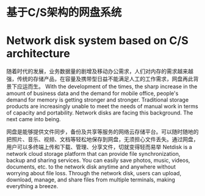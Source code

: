 # 基于C/S架构的网盘系统
#  Network disk system based on C/S architecture

随着时代的发展，业务数据量的剧增及移动办公需求，人们对内存的需求越来越强，传统的存储产品，在容量及携带型日益不能满足人工的工作需求，网盘再此背景下应运而生。
With the development of the times, the sharp increase in the amount of business data and the demand for mobile office, people's demand for memory is getting stronger and stronger. Traditional storage products are increasingly unable to meet the needs of manual work in terms of capacity and portability. Network disks are facing this background. The next came into being.

网盘是能够提供文件同步，备份及共享等服务的网络云存储平台。可以随时随地的把照片、音乐、视频、文档等轻松地保存到网盘，无须担心文件丢失。通过网盘，用户可以多终端上传和下载、管理、分享文件，切就变得轻而易举
Netdisk is a network cloud storage platform that can provide file synchronization, backup and sharing services. You can easily save photos, music, videos, documents, etc. to the network disk anytime and anywhere without worrying about file loss. Through the network disk, users can upload, download, manage, and share files from multiple terminals, making everything a breeze.
